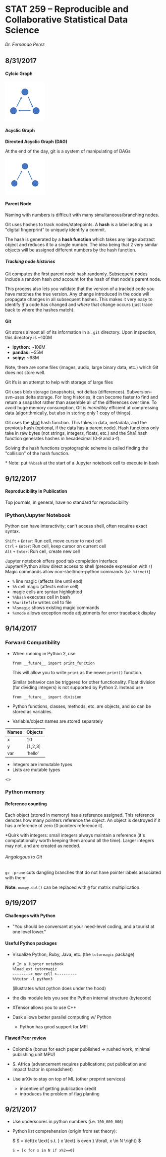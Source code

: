 # STAT 259 – Reproducible and Collaborative Statistical Data Science

###### Dr. Fernando Perez


## 8/31/2017

#### Cylcic Graph

![](fig/cyclic_graph.png)


#### Acyclic Graph

**Directed Acyclic Graph (DAG)**

At the end of the day, git is a system of manipulating of DAGs

![](fig/acyclic_graph.png)


#### Parent Node

Naming with numbers is difficult with many simultaneous/branching nodes.

Git uses hashes to track nodes/statepoints. A **hash** is a label acting as a "digital fingerprint" to uniquely identify a commit. 

The hash is generated by a **hash function** which takes any large abstract object and reduces it to a single number. The idea being that 2 very similar objects will be assigned different numbers by the hash function.


##### Tracking node histories

Git computes the first parent node hash randomly. Subsequent nodes include a random hash *and* account for the hash of that node's parent node.

This process also lets you validate that the version of a tracked code you have matches the true version. Any change introduced in the code will propagate changes in all subsequent hashes. This makes it very easy to identify *if* a code has changed and *where* that change occurs (just trace back to where the hashes match).

#### Git

Git stores almost all of its information in a `.git` directory. Upon inspection, this directory is ~100M

* **ipython:** ~108M
* **pandas:** ~55M
* **scipy:** ~68M

Note, there are some files (images, audio, large binary data, etc.) which Git does not store well.

Git lfs is an attempt to help with storage of large files

Git uses blob storage (snapshots), not deltas (differences). Subversion–svn–uses delta storage. For long histories, it can become faster to find and return a snapshot rather than assemble all of the differences over time. To avoid huge memory consumption, Git is *incredibly* efficient at compressing data (algorithmically, but also in storing only 1 copy of things).

Git uses the [sha1](https://en.wikipedia.org/wiki/SHA-1) hash function. This takes in data, metadata, and the previous hash (optional, if the data has a parent node). Hash functions only take in raw bytes (not strings, integers, floats, etc.) and the Sha1 hash function generates hashes in hexadecimal (0-9 and a-f). 

Solving the hash functions cryptographic scheme is called finding the "collision" of the hash function.

\* Note: put `%%bash` at the start of a Jupyter notebook cell to execute in bash


## 9/12/2017

#### Reproducibility in Publication

Top journals, in general, have no standard for reproducibility

### IPython/Jupyter Notebook

Python can have interactivity; can't access shell, often requires exact syntax.

`Shift` `+` `Enter`: Run cell, move cursor to next cell  
`Ctrl` `+` `Enter`: Run cell, keep cursor on current cell  
`Alt` `+` `Enter`: Run cell, create new cell  

Jupyter notebook offers good tab completion interface  
Jupyter/IPython allow direct access to shell (precede expression with `!`)  
Magic commands allow non-shell/non-python commands (*i.e.* `%timeit`)

* `%` line magic (affects line until end)
* `%%` cell magic (affects entire cell)
* magic cells are syntax highlighted
* `%%bash` executes cell in bash
* `%%writefile` writes cell to file
* `%lsmagic` shows existing magic commands
* `%xmode` allows exception mode adjustments for error traceback display

## 9/14/2017

### Forward Compatibility

* When running in Python 2, use
 
	```
	from __future__ import print_function
	```

	This will allow you to write `print` as the newer `print()` function.
	
	Similar behavior can be triggered for other functionality. Float division (for dividing integers) is not supported by Python 2. Instead use
	
	```
	from __future__ import division
	```
* Python functions, classes, methods, etc. are objects, and so can be stored as variables.
* Variable/object names are stored separately

| Names | Objects |
|-------|---------|
|   x   |    10   |
|   y   | [1,2,3] |
|  var  | 'hello' |

* Integers are immutable types
* Lists are mutable types

<<make ppt graphics of python pointer system>>

### Python memory

#### Reference counting

Each object (stored in memory) has a reference assigned. This reference denotes how many pointers reference the object. An object is destroyed if it has a reference of zero (0 pointers reference it).

*Quirk with integers: small integers always maintain a reference (it's computationally worth keeping them around all the time). Larger integers may not, and are created as needed.

###### Angalogous to Git
`gc -prune` cuts dangling branches that do not have pointer labels associated with them.

**Note:** `numpy.dot()` can be replaced with `@` for matrix multiplication.

## 9/19/2017

#### Challenges with Python
* "You should be conversant at your need-level coding, and a tourist at one level lower."

#### Useful Python packages 
* Visualize Python, Ruby, Java, etc. (the `tutormagic` package)
	
	```
	# In a Jupyter notebook
	%load_ext tutormagic
	--------< new cell >---------
	%%tutor -l python3
	```
	(illustrates what python does under the hood)
* the dis module lets you see the Python internal structure (bytecode)
* XTensor allows you to use C++
* Dask allows better parallel computing w/ Python
	* Python has good support for MPI

#### Flawed Peer review
* Colombia (bonus for each paper published $\rightarrow$ rushed work, minimal publishing unit MPU)
* S. Africa (advancement requires publications; put publication and impact factor in spreadsheet)

* Use arXiv to stay on top of ML (other preprint services)
	* incentive of getting publication credit
	* introduces the problem of flag planting



## 9/21/2017
* Use underscores in python numbers (i.e. `100_000_000`)
* Python list comprehension (origin from set theory):  

	$ S = \left\{x \text{ s.t. } x \text{ is even } \forall\, x \in N \right\} $
	```
	S = [x for x in N if x%2==0]
	```












